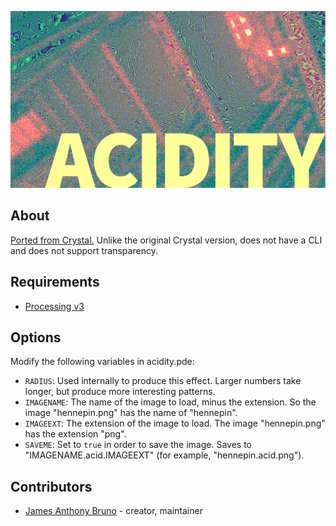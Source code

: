 ![acidity](acidity.png)

## About

[Ported from Crystal.](https://github.com/czycha/acidity) Unlike the original Crystal version, does not have a CLI and does not support transparency.

## Requirements

- [Processing v3](https://processing.org/download/)

## Options

Modify the following variables in acidity.pde:
- `RADIUS`: Used internally to produce this effect. Larger numbers take longer, but produce more interesting patterns.
- `IMAGENAME`: The name of the image to load, minus the extension. So the image "hennepin.png" has the name of "hennepin".
- `IMAGEEXT`: The extension of the image to load. The image "hennepin.png" has the extension "png".
- `SAVEME`: Set to `true` in order to save the image. Saves to "IMAGENAME.acid.IMAGEEXT" (for example, "hennepin.acid.png").

## Contributors

- [James Anthony Bruno](https://github.com/czycha/) - creator, maintainer